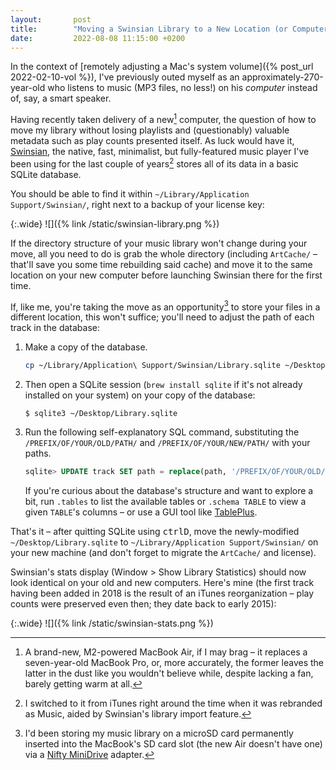 ```yaml
---
layout:       post
title:        "Moving a Swinsian Library to a New Location (or Computer) Without Losing Playlists or Resetting Play Counts and Other Metadata"
date:         2022-08-08 11:15:00 +0200
---
```


In the context of [remotely adjusting a Mac's system volume]({% post_url 2022-02-10-vol %}), I've previously outed myself as an approximately-270-year-old who listens to music (MP3 files, no less!) on his *computer* instead of, say, a smart speaker.

Having recently taken delivery of a new[^new] computer, the question of how to move my library without losing playlists and (questionably) valuable metadata such as play counts presented itself. As luck would have it, [Swinsian](https://swinsian.com), the native, fast, minimalist, but fully-featured music player I've been using for the last couple of years[^before] stores all of its data in a basic SQLite database.

[^new]: A brand-new, M2-powered MacBook Air, if I may brag – it replaces a seven-year-old MacBook Pro, or, more accurately, the former leaves the latter in the dust like you wouldn't believe while, despite lacking a fan, barely getting warm at all.

[^before]: I switched to it from iTunes right around the time when it was rebranded as Music, aided by Swinsian's library import feature.

You should be able to find it within `~/Library/Application Support/Swinsian/`, right next to a backup of your license key:

{:.wide}
![]({% link /static/swinsian-library.png %})

If the directory structure of your music library won't change during your move, all you need to do is grab the whole directory (including `ArtCache/` – that'll save you some time rebuilding said cache) and move it to the same location on your new computer before launching Swinsian there for the first time.

If, like me, you're taking the move as an opportunity[^nifty] to store your files in a different location, this won't suffice; you'll need to adjust the path of each track in the database:

[^nifty]: I'd been storing my music library on a microSD card permanently inserted into the MacBook's SD card slot (the new Air doesn't have one) via a [Nifty MiniDrive](https://www.kickstarter.com/projects/1342319572/the-nifty-minidrive) adapter.

1. Make a copy of the database.

    ```sh
    cp ~/Library/Application\ Support/Swinsian/Library.sqlite ~/Desktop/
    ```

2. Then open a SQLite session (`brew install sqlite` if it's not already installed on your system) on your copy of the database:

    ```
    $ sqlite3 ~/Desktop/Library.sqlite
    ```

3. Run the following self-explanatory SQL command, substituting the `/PREFIX/OF/YOUR/OLD/PATH/` and `/PREFIX/OF/YOUR/NEW/PATH/` with your paths.

    ```sql
    sqlite> UPDATE track SET path = replace(path, '/PREFIX/OF/YOUR/OLD/PATH/', '/PREFIX/OF/YOUR/NEW/PATH/');
    ```

    If you're curious about the database's structure and want to explore a bit, run `.tables` to list the available tables or `.schema TABLE` to view a given `TABLE`'s columns – or use a GUI tool like [TablePlus](https://tableplus.com).

That's it – after quitting SQLite using <kbd>ctrl</kbd><kbd>D</kbd>, move the newly-modified `~/Desktop/Library.sqlite` to `~/Library/Application Support/Swinsian/` on your new machine (and don't forget to migrate the `ArtCache/` and license).

Swinsian's stats display (Window > Show Library Statistics) should now look identical on your old and new computers. Here's mine (the first track having been added in 2018 is the result of an iTunes reorganization – play counts were preserved even then; they date back to early 2015):

{:.wide}
![]({% link /static/swinsian-stats.png %})
